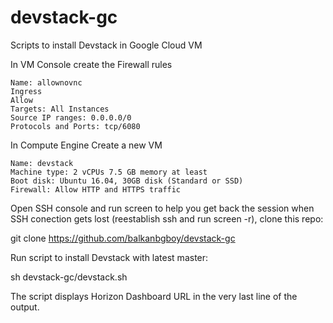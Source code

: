 # devstack-gc
Scripts to install Devstack in Google Cloud  VM

In VM Console create the  Firewall rules

    Name: allownovnc
    Ingress
    Allow
    Targets: All Instances
    Source IP ranges: 0.0.0.0/0
    Protocols and Ports: tcp/6080

In Compute Engine Create a new VM

    Name: devstack
    Machine type: 2 vCPUs 7.5 GB memory at least
    Boot disk: Ubuntu 16.04, 30GB disk (Standard or SSD)
    Firewall: Allow HTTP and HTTPS traffic
	
Open SSH console and run screen to help you get back the session when SSH conection gets lost (reestablish ssh and run screen -r), clone this repo:

git clone https://github.com/balkanbgboy/devstack-gc



Run script to install Devstack with latest master:

sh devstack-gc/devstack.sh

The script displays Horizon Dashboard URL in the very last line of the output.
